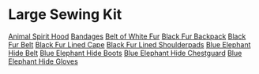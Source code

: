 <!-- TITLE: Tailoring -->
<!-- SUBTITLE: The hobby of choice for budding fashionistas -->

# Large Sewing Kit
[Animal Spirit Hood](animal-spirit-hood)
[Bandages](bandages)
[Belt of White Fur](belt-of-white-fur)
[Black Fur Backpack](black-fur-backpack)
[Black Fur Belt](black-fur-belt)
[Black Fur Lined Cape](black-fur-lined-cape)
[Black Fur Lined Shoulderpads](black-fur-lined-shoulderpads)
[Blue Elephant Hide Belt](blue-elephant-hide-belt)
[Blue Elephant Hide Boots](blue-elephant-hide-boots)
[Blue Elephant Hide Chestguard](blue-elephant-hide-chestguard)
[Blue Elephant Hide Gloves](blue-elephant-hide-gloves)

